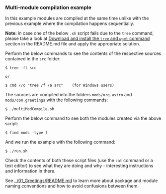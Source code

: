 ### Multi-module compilation example

In this example modules are compiled at the same time unlike with the previous example where the compilation happens sequentially.

**Note:** in case one of the below `.sh` script fails due to the `tree` command, please take a look at [Download and install the `tree` and `wget` command](../../README.md) section in the README.md file and apply the appropriate solution.

Perform the below commands to see the contents of the respective sources contained in the `src` folder:
    
    $ tree -fl src

    or 

    $ cmd //c "tree /f /a src"    (for Windows users)

The sources are compiled into the folders `mods/org.astro` and `mods/com.greetings` with the following commands:

    $ ./multiModCompile.sh

Perform the below command to see both the modules created via the above script:

    $ find mods -type f
    
And we run the example with the following command:
    
    $ ./run.sh
    
Check the contents of both these script files (use the `cat` command or a text editor) to see what they are doing and why - interesting instructions and information in there.

See [../01_Greetings/README.md](../01_Greetings/README.md) to learn more about package and module naming conventions and how to avoid confusions between them.
